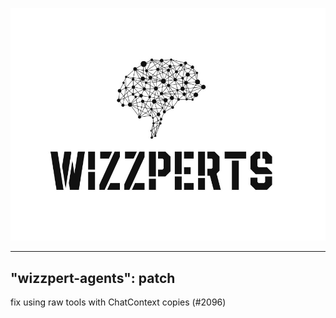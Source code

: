 ![Wizzpert Logo](wizzpert-plugins/assets/logo.png)

---
"wizzpert-agents": patch
---

fix using raw tools with ChatContext copies (#2096)

